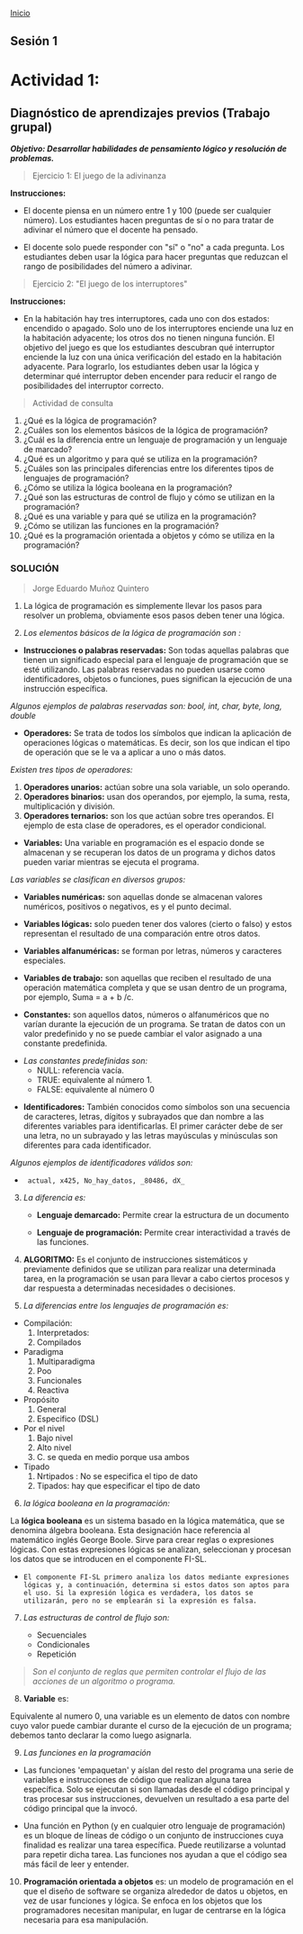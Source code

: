 <!-- No borrar o modificar -->
[Inicio](./index.md)

## Sesión 1 


# Actividad 1: 
## Diagnóstico de aprendizajes previos (Trabajo grupal)

***Objetivo: Desarrollar habilidades de pensamiento lógico y resolución de problemas.***

>Ejercicio 1: El juego de la adivinanza

**Instrucciones:**

* El docente piensa en un número entre 1 y 100 (puede ser cualquier número).
Los estudiantes hacen preguntas de sí o no para tratar de adivinar el número que el docente ha pensado.

* El docente solo puede responder con "sí" o "no" a cada pregunta.
Los estudiantes deben usar la lógica para hacer preguntas que reduzcan el rango de posibilidades del número a adivinar.

>Ejercicio 2: "El juego de los interruptores"

**Instrucciones:**

* En la habitación hay tres interruptores, cada uno con dos estados: encendido o apagado.
Solo uno de los interruptores enciende una luz en la habitación adyacente; los otros dos no tienen ninguna función.
El objetivo del juego es que los estudiantes descubran qué interruptor enciende la luz con una única verificación del estado en la habitación adyacente.
Para lograrlo, los estudiantes deben usar la lógica y determinar qué interruptor deben encender para reducir el rango de posibilidades del interruptor correcto.
>Actividad de consulta

1. ¿Qué es la lógica de programación?
2. ¿Cuáles son los elementos básicos de la lógica de programación?
3. ¿Cuál es la diferencia entre un lenguaje de programación y un lenguaje de marcado?
4. ¿Qué es un algoritmo y para qué se utiliza en la programación?
5. ¿Cuáles son las principales diferencias entre los diferentes tipos de lenguajes de programación?
6. ¿Cómo se utiliza la lógica booleana en la programación?
7. ¿Qué son las estructuras de control de flujo y cómo se utilizan en la programación?
8. ¿Qué es una variable y para qué se utiliza en la programación?
9. ¿Cómo se utilizan las funciones en la programación?
10. ¿Qué es la programación orientada a objetos y cómo se utiliza en la programación?

### SOLUCIÓN

>Jorge Eduardo Muñoz Quintero

1. La lógica de programación es simplemente llevar los pasos para resolver un problema, obviamente esos pasos deben tener una lógica.

2. _Los elementos básicos de la lógica de programación son :_
 * **Instrucciones o palabras reservadas:**
 Son todas aquellas palabras que tienen un significado especial para el lenguaje de programación que se esté utilizando. Las palabras reservadas no pueden usarse como identificadores, objetos o funciones, pues significan la ejecución de una instrucción específica. 

_Algunos ejemplos de palabras reservadas son: bool, int, char, byte, long, double_



* **Operadores:** Se trata de todos los símbolos que indican la aplicación de operaciones lógicas o matemáticas. Es decir, son los que indican el tipo de operación que se le va a aplicar a uno o más datos.

_Existen tres tipos de operadores:_

 1. **Operadores unarios:** actúan sobre una sola variable, un solo operando.
 1. **Operadores binarios:** usan dos operandos, por ejemplo, la suma, resta, multiplicación y división.
 1. **Operadores ternarios:** son los que actúan sobre tres operandos. El ejemplo de esta clase de operadores, es el operador condicional. 


* **Variables:** Una variable en programación es el espacio donde se almacenan y se recuperan los datos de un programa y dichos datos pueden variar mientras se ejecuta el programa.

_Las variables se clasifican en diversos grupos:_ 

* **Variables numéricas:** son aquellas donde se almacenan valores numéricos, positivos o negativos, es y el punto decimal. 

* **Variables lógicas:** solo pueden tener dos valores (cierto o falso) y estos representan el resultado de una comparación entre otros datos.

* **Variables alfanuméricas:** se forman por letras, números y caracteres especiales.

* **Variables de trabajo:** son aquellas que reciben el resultado de una operación matemática completa y que se usan dentro de un programa, por ejemplo, Suma = a + b /c.



* **Constantes:** son aquellos datos, números o alfanuméricos que no varían durante la ejecución de un programa. Se tratan de datos con un valor predefinido y no se puede cambiar el valor asignado a una constante predefinida.
- _Las constantes predefinidas son:_
  - NULL: referencia vacía.
   - TRUE: equivalente al número 1.
    - FALSE: equivalente al número 0



* **Identificadores:** También conocidos como símbolos son una secuencia de caracteres, letras, dígitos y subrayados que dan nombre a las diferentes variables para identificarlas. El primer carácter debe de ser una letra, no un subrayado y las letras mayúsculas y minúsculas son diferentes para cada identificador.

_Algunos ejemplos de identificadores válidos son:_ 
-      actual, x425, No_hay_datos, _80486, dX_

3. _La diferencia es:_
   * **Lenguaje demarcado:** Permite crear la estructura de un documento

   * **Lenguaje de programación:** Permite crear interactividad a través de las funciones. 

4. **ALGORITMO:** Es el conjunto de instrucciones sistemáticos y previamente definidos que se utilizan para realizar una determinada tarea, en la programación se usan para llevar a cabo ciertos procesos y dar respuesta a determinadas necesidades o decisiones.

5. _La diferencias entre los lenguajes de programación es:_

* Compilación: 
   1. Interpretados:
   1. Compilados
* Paradigma
  1. Multiparadigma
  1. Poo
  1. Funcionales
  1. Reactiva
* Propósito 
  1. General
  1. Especifico (DSL)
* Por el nivel
  1. Bajo nivel
  1. Alto nivel
  1. C. se queda en medio porque usa ambos
* Tipado
  1. Nrtipados : No se especifica el tipo de dato
  1. Tipados: hay que especificar el tipo de dato

6. _la lógica booleana en la programación:_

La **lógica booleana** es un sistema basado en la lógica matemática, que se denomina álgebra booleana. Esta designación hace referencia al matemático inglés George Boole. Sirve para crear reglas o expresiones lógicas. Con estas expresiones lógicas se analizan, seleccionan y procesan los datos que se introducen en el componente FI-SL.

-     El componente FI-SL primero analiza los datos mediante expresiones lógicas y, a continuación, determina si estos datos son aptos para el uso. Si la expresión lógica es verdadera, los datos se utilizarán, pero no se emplearán si la expresión es falsa.

7. _Las estructuras de control de flujo son:_

   * Secuenciales
   * Condicionales
   * Repetición

>_Son el conjunto de reglas que permiten controlar el flujo de las acciones de un algoritmo o programa._

8. **Variable** es:

Equivalente al numero 0, una variable es un elemento de datos con nombre cuyo valor puede cambiar durante el curso de la ejecución de un programa; debemos tanto declarar la como luego asignarla.


9. _Las funciones en la programación_

* Las funciones 'empaquetan' y aíslan del resto del programa una serie de variables e instrucciones de código que realizan alguna tarea específica. Solo se ejecutan si son llamadas desde el código principal y tras procesar sus instrucciones, devuelven un resultado a esa parte del código principal que la invocó.

* Una función en Python (y en cualquier otro lenguaje de programación) es un bloque de líneas de código o un conjunto de instrucciones cuya finalidad es realizar una tarea específica. Puede reutilizarse a voluntad para repetir dicha tarea. Las funciones nos ayudan a que el código sea más fácil de leer y entender.

10. **Programación orientada a objetos**
 es:  un modelo de programación en el que el diseño de software se organiza alrededor de datos u objetos, en vez de usar funciones y lógica. Se enfoca en los objetos que los programadores necesitan manipular, en lugar de centrarse en la lógica necesaria para esa manipulación.
 








